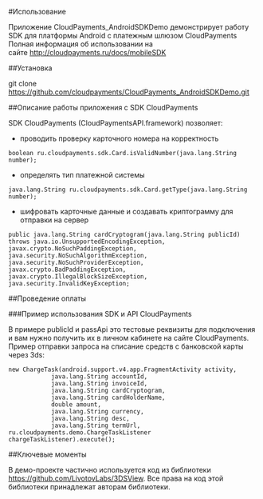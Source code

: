 #Использование

Приложение CloudPayments_AndroidSDKDemo демонстрирует работу SDK для платформы Android с платежным шлюзом CloudPayments
Полная информация об использовании на сайте http://cloudpayments.ru/docs/mobileSDK

##Установка

git clone https://github.com/cloudpayments/CloudPayments_AndroidSDKDemo.git

##Описание работы приложения с SDK CloudPayments

SDK CloudPayments (CloudPaymentsAPI.framework) позволяет:
* проводить проверку карточного номера на корректность  
```    
boolean ru.cloudpayments.sdk.Card.isValidNumber(java.lang.String number);
```
* определять тип платежной системы
```
java.lang.String ru.cloudpayments.sdk.Card.getType(java.lang.String number);
```
* шифровать карточные данные и создавать криптограмму для отправки на сервер
```
public java.lang.String cardCryptogram(java.lang.String publicId) throws java.io.UnsupportedEncodingException,                                   javax.crypto.NoSuchPaddingException, java.security.NoSuchAlgorithmException, java.security.NoSuchProviderException,                  javax.crypto.BadPaddingException, javax.crypto.IllegalBlockSizeException, java.security.InvalidKeyException;
```
##Проведение оплаты

###Пример использования SDK и API CloudPayments 

В примере publicId и passApi это тестовые реквизиты для подключения и вам нужно получить их в личном кабинете на сайте CloudPayments.
Пример отправки запроса на списание средств с банковской карты через 3ds:
```
new ChargeTask(android.support.v4.app.FragmentActivity activity, 
            java.lang.String accountId, 
            java.lang.String invoiceId, 
            java.lang.String cardCryptogram, 
            java.lang.String cardHolderName, 
            double amount, 
            java.lang.String currency, 
            java.lang.String desc, 
            java.lang.String termUrl, ru.cloudpayments.demo.ChargeTaskListener chargeTaskListener).execute();                
```
##Ключевые моменты

В демо-проекте частично используется код из библиотеки https://github.com/LivotovLabs/3DSView. Все права на код этой библиотеки принадлежат авторам библиотеки.
